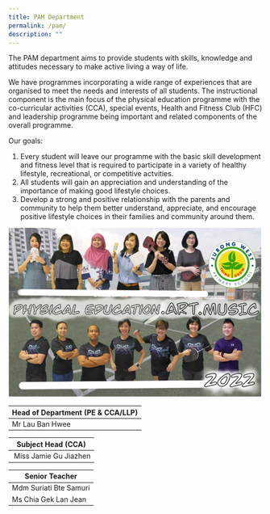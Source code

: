 ```yaml
---
title: PAM Department
permalink: /pam/
description: ""
---
```

The PAM department aims to provide students with skills, knowledge and attitudes necessary to make active living a way of life.  
  
We have programmes incorporating a wide range of experiences that are organised to meet the needs and interests of all students. The instructional component is the main focus of the physical education programme with the co-curricular activities (CCA), special events, Health and Fitness Club (HFC) and leadership programme being important and related components of the overall programme. 

Our goals:

1. Every student will leave our programme with the basic skill development and fitness level that is required to participate in a variety of healthy lifestyle, recreational, or competitive actvities.
2. All students will gain an appreciation and understanding of the importance of making good lifestyle choices.
3. Develop a strong and positive relationship with the parents and community to help them better understand, appreciate, and encourage positive lifestyle choices in their families and community around them.

![PAM](/images/PAM2022.jpg)


| Head of Department (PE & CCA/LLP) |
| --- |
| Mr Lau Ban Hwee |<br>


| Subject Head (CCA) |
| --- |
|  Miss Jamie Gu Jiazhen  |<br>
  


| Senior Teacher |
| --- |
| Mdm Suriati Bte Samuri  
| Ms Chia Gek Lan Jean